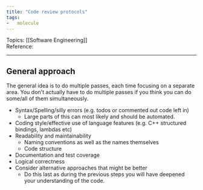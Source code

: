 ```yaml
---
title: "Code review protocols"
tags:
-   molecule
---
```

Topics: [[Software Engineering]]  
Reference:  

---

## General approach
The general idea is to do multiple passes, each time focusing on a separate area. You don't actually
have to do multiple passes if you think you can do some/all of them simultaneously.
-   Syntax/Spelling/silly errors (e.g. todos or commented out code left in)
    -   Large parts of this can most likely and should be automated.
-   Coding style/effective use of language features (e.g. C++ structured bindings, lambdas etc)
-   Readability and maintainability
    -   Naming conventions as well as the names themselves
    -   Code structure
-   Documentation and test coverage
-   Logical correctness
-   Consider alternative approaches that might be better
    -   Do this last as during the previous steps you will have deepened your understanding of the
        code.

